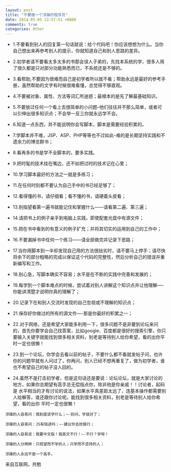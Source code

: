 ```yaml
---
layout: post
title: "不要做一个浮躁的程序员"
date: 2014-05-05 22:57:51 +0800
comments: true
categories: Other
---
```


* 	1.不要看到别人的回复第一句话就说：给个代码吧！你应该想想为什么。当你自己想出来再参考别人的提示，你就知道自己和别人思路的差异。 
	
	
* 	2.初学者请不要看太多太多的书那会误人子弟的，先找本系统的学，很多人用了很久都是只对部分功能熟悉而已，不系统还是不够的。 




* 	3.看帮助,不要因为很难而自己是初学者所以就不看；帮助永远是最好的参考手册，虽然帮助的文字有时候很难看懂，总觉得不够直观。 



*	4.不要被对象、属性、方法等词汇所迷惑；最根本的是先了解最基础知识。 



*	5.不要放过任何一个看上去很简单的小问题–他们往往并不那么简单，或者可以引伸出很多知识点；不会举一反三你就永远学不会。 



*	6.知道一点东西，并不能说明你会写脚本，脚本是需要经验积累的。 



*	7.学脚本并不难，JSP、ASP、PHP等等也不过如此–难的是长期坚持实践和不遗余力的博览群书； 



*	8.看再多的书是学不全脚本的，要多实践。 



*	9.把时髦的技术挂在嘴边，还不如把过时的技术记在心里； 


*	10.学习脚本最好的方法之一就是多练习； 


*	11.在任何时刻都不要认为自己手中的书已经足够了； 



*	12.看得懂的书，请仔细看；看不懂的书，请硬着头皮看； 



*	13.别指望看第一遍书就能记住和掌握什么——请看第二遍、第三遍； 



*	14.请把书上的例子亲手到电脑上实践，即使配套光盘中有源文件； 


*	15.把在书中看到的有意义的例子扩充；并将其切实的运用到自己的工作中； 



*	16.不要漏掉书中任何一个练习——请全部做完并记录下思路； 



*	17.当你用脚本到一半却发现自己用的方法很拙劣时，请不要马上停手；请尽快将余下的部分粗略的完成以保证这个代码的完整性，然后分析自己的错误并重新编写和工作。 



*	18.别心急，写脚本确实不容易；水平是在不断的实践中完善和发展的； 



*	19.每学到一个脚本难点的时候，尝试着对别人讲解这个知识点并让他理解—-你能讲清楚才说明你真的理解了； 



*	20.记录下在和别人交流时发现的自己忽视或不理解的知识点； 



*	21.保存好你做过的所有的源文件—-那是你最好的积累之一； 



*	22.对于网络，还是希望大家能多利用一下，很多问题不是非要到论坛来问的，首先你要学会自己找答案，比如google、百度都是很好的搜索引擎，你只要输入关键字就能找到很多相关资料，别老是等待别人给你希望，看的出你平时一定也很懒！ 



*	23.到一个论坛，你学会去看以前的帖子，不要什么都不看就发帖子问，也许你的问题早就有人问过了，你再问，别人已经不想再重复了，做为初学者，谁也不希望自己的帖子没人回的。 



*	24.虽然不是打击初学者，但是这句话还是要说：论坛论坛，就是大家讨论的地方，如果你总期望有高手总无偿指点你，除非他是你亲戚！！讨论者，起码是 水平相当的才有讨论的说法，如果水平真差距太远了，连基本操作都需要别人给解答，谁还跟你讨论呢。能找到很多相关资料，别老是等待别人给你希望，看的出你 平时一定也很懒！ 




<p>


	浮躁的人容易问：我到底该学什么；—-别问，学就对了；   

	浮躁的人容易问：JS有钱途吗；—-建议你去抢银行；   
	
	浮躁的人容易说：我要中文版！我英文不行！—-不行？学呀！   

	浮躁的人分两种：只观望而不学的人；只学而不坚持的人；   

	浮躁的人永远不是一个高手。
	
来自互联网，共勉 